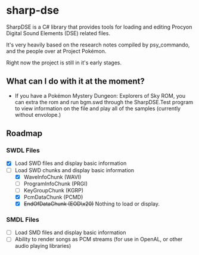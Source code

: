 # sharp-dse
SharpDSE is a C# library that provides tools for loading and editing Procyon Digital Sound Elements (DSE) related files.

It's very heavily based on the research notes compiled by psy_commando, and the people over at Project Pokémon.

Right now the project is still in it's early stages.

## What can I do with it at the moment?
* If you have a Pokémon Mystery Dungeon: Explorers of Sky ROM, you can extra the rom and run bgm.swd through the SharpDSE.Test program to view information on the file and play all of the samples (currently without envolope.)

## Roadmap
### SWDL Files
- [x] Load SWD files and display basic information
- [ ] Load SWD chunks and display basic information
  - [x] WaveInfoChunk (WAVI)
  - [ ] ProgramInfoChunk (PRGI)
  - [ ] KeyGroupChunk (KGRP)
  - [x] PcmDataChunk (PCMD)
  - [x] ~~EndOfDataChunk (EOD\x20)~~ Nothing to load or display.

### SMDL Files
- [ ] Load SMD files and display basic information
- [ ] Ability to render songs as PCM streams (for use in OpenAL, or other audio playing libraries)
